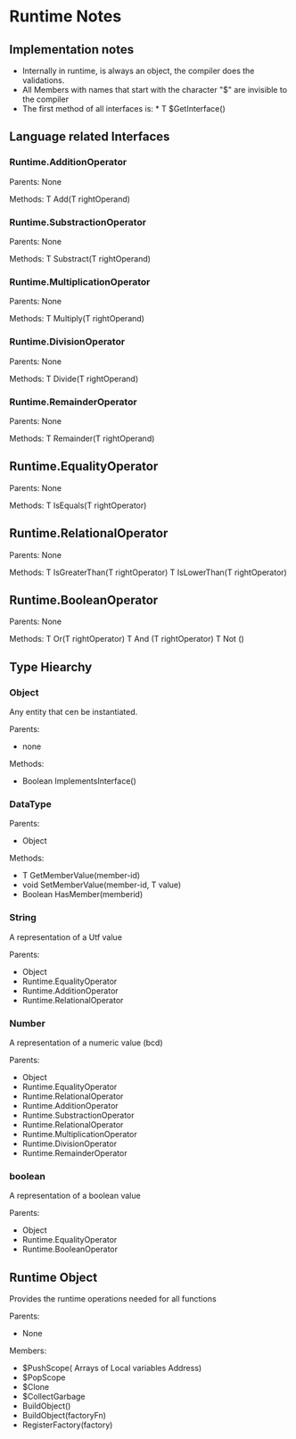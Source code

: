 # Runtime Notes

## Implementation notes

* Internally in runtime, <T> is always an object, the compiler does the validations.
* All Members with names that start with the character "$" are invisible to the compiler
* The first method of all interfaces is: * T $GetInterface<T>()


## Language related Interfaces

### Runtime.AdditionOperator<T>

Parents: None

Methods:
    T Add(T rightOperand)

### Runtime.SubstractionOperator<T>

Parents: None

Methods:
    T Substract(T rightOperand)

### Runtime.MultiplicationOperator<T>

Parents: None

Methods:
    T Multiply(T rightOperand)

### Runtime.DivisionOperator<T>

Parents: None

Methods:
    T Divide(T rightOperand)

### Runtime.RemainderOperator<T>

Parents: None

Methods:
    T Remainder(T rightOperand)

## Runtime.EqualityOperator<T>

Parents: None

Methods:
    T IsEquals(T rightOperator)

## Runtime.RelationalOperator<T>

Parents: None

Methods:
    T IsGreaterThan(T rightOperator)
    T IsLowerThan(T rightOperator)

## Runtime.BooleanOperator<T>

Parents: None

Methods:
    T Or(T rightOperator)
    T And (T rightOperator)
    T Not ()

## Type Hiearchy

### Object

Any entity that cen be instantiated.

Parents:

* none

Methods:

* Boolean ImplementsInterface<T>()

### DataType

Parents:

* Object

Methods:

* T GetMemberValue<T>(member-id)
* void SetMemberValue<T>(member-id, T value)
* Boolean HasMember(memberid)

### String

A representation of a Utf value

Parents:

* Object
* Runtime.EqualityOperator<String>
* Runtime.AdditionOperator<String>
* Runtime.RelationalOperator<String>

### Number

A representation of a numeric value (bcd)

Parents:

* Object
* Runtime.EqualityOperator<Number>
* Runtime.RelationalOperator<Number>
* Runtime.AdditionOperator<Number>
* Runtime.SubstractionOperator<Number>
* Runtime.RelationalOperator<Number>
* Runtime.MultiplicationOperator<Number>
* Runtime.DivisionOperator<Number>
* Runtime.RemainderOperator<Number>

### boolean

A representation of a boolean value

Parents:

* Object
* Runtime.EqualityOperator<boolean>
* Runtime.BooleanOperator<boolean>

## Runtime Object

Provides the runtime operations needed for all functions

Parents:

* None

Members:

* $PushScope( Arrays of Local variables Address)
* $PopScope
* $Clone
* $CollectGarbage
* BuildObject<T>()
* BuildObject<T>(factoryFn)
* RegisterFactory<T>(factory)
